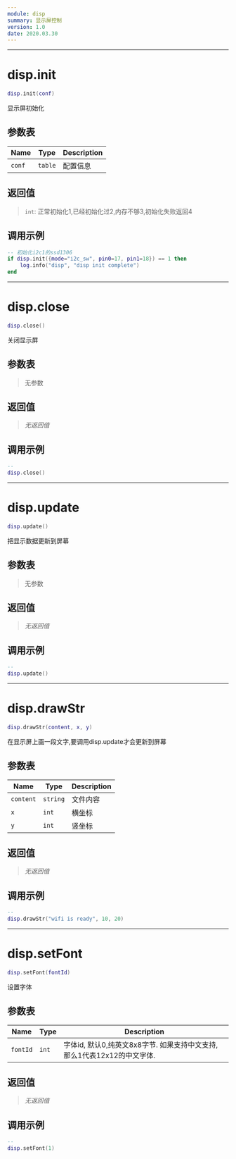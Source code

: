 ```yaml
---
module: disp
summary: 显示屏控制
version: 1.0
date: 2020.03.30
---
```


--------------------------------------------------
# disp.init

```lua
disp.init(conf)
```

显示屏初始化

## 参数表

Name | Type | Description
-----|------|--------------
`conf`|`table`| 配置信息

## 返回值

> `int`: 正常初始化1,已经初始化过2,内存不够3,初始化失败返回4

## 调用示例

```lua
-- 初始化i2c1的ssd1306
if disp.init({mode="i2c_sw", pin0=17, pin1=18}) == 1 then
    log.info("disp", "disp init complete")
end
```


--------------------------------------------------
# disp.close

```lua
disp.close()
```

关闭显示屏

## 参数表

> 无参数

## 返回值

> *无返回值*

## 调用示例

```lua
-- 
disp.close()
```


--------------------------------------------------
# disp.update

```lua
disp.update()
```

把显示数据更新到屏幕

## 参数表

> 无参数

## 返回值

> *无返回值*

## 调用示例

```lua
-- 
disp.update()
```


--------------------------------------------------
# disp.drawStr

```lua
disp.drawStr(content, x, y)
```

在显示屏上画一段文字,要调用disp.update才会更新到屏幕

## 参数表

Name | Type | Description
-----|------|--------------
`content`|`string`| 文件内容
`x`|`int`| 横坐标
`y`|`int`| 竖坐标

## 返回值

> *无返回值*

## 调用示例

```lua
-- 
disp.drawStr("wifi is ready", 10, 20)
```


--------------------------------------------------
# disp.setFont

```lua
disp.setFont(fontId)
```

设置字体

## 参数表

Name | Type | Description
-----|------|--------------
`fontId`|`int`| 字体id, 默认0,纯英文8x8字节. 如果支持中文支持, 那么1代表12x12的中文字体.

## 返回值

> *无返回值*

## 调用示例

```lua
-- 
disp.setFont(1)
```


